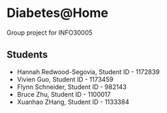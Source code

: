# Diabetes@Home

Group project for INFO30005

## Students

- Hannah Redwood-Segovia, Student ID - 1172839
- Vivien Guo, Student ID - 1173459
- Flynn Schneider, Student ID - 982143
- Bruce Zhu, Student ID - 1100017
- Xuanhao ZHang, Student ID - 1133384
